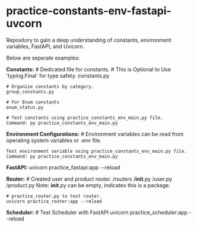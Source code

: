 # practice-constants-env-fastapi-uvcorn
Repository to gain a deep understanding of constants, environment variables, FastAPI, and Uvicorn.

Below are seperate examples:

**Constants:**
    # Dedicated file for constants.
    # This is Optional to Use 'typing.Final' for type safety.
    constants.py
     
    # Organize constants by category.
    group_constants.py

    # For Enum constants
    enum_status.py

    # Test constants using practice_constants_env_main.py file.
    Command: py practice_constants_env_main.py

**Environment Configurations:**
    # Environment variables can be read from operating system variables or .env file.

    Test environment variable using practice_constants_env_main.py file.
    Command: py practice_constants_env_main.py    

**FastAPI:**
    uvicorn practice_fastapi:app --reload

**Router:**
    # Created user and product router.
    /routers
        /__init__.py
        /user.py
        /product.py
    Note: __init__.py can be empty, indicates this is a package.

    # practice_router.py to test router.
    uvicorn practice_router:app --reload    

**Scheduler:**
    # Test Scheduler with FastAPI
    uvicorn practice_scheduler:app --reload
